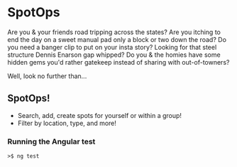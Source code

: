 # SpotOps

Are you & your friends road tripping across the states? 
Are you itching to end the day on a sweet manual pad only a block or two down the road?
Do you need a banger clip to put on your insta story?
Looking for that steel structure Dennis Enarson gap whipped?
Do you & the homies have some hidden gems you'd rather gatekeep 
instead of sharing with out-of-towners?

Well, look no further than...

## SpotOps!

- Search, add, create spots for yourself or within a group!
- Filter by location, type, and more!




### Running the Angular test

`>$ ng test`
